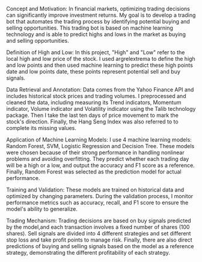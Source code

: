 Concept and Motivation:
In financial markets, optimizing trading decisions can significantly improve investment returns. My goal is to develop a trading bot that automates the trading process by identifying potential buying and selling opportunities. This trading bot is based on machine learning technology and is able to predict highs and lows in the market as buying and selling opportunities.

Definition of High and Low:
In this project, "High" and "Low" refer to the local high and low price of the stock. I used argrelextrema to define the high and low points and then used machine learning to predict these high points date and low points date, these points represent potential sell and buy signals.

Data Retrieval and Annotation:
Data comes from the Yahoo Finance API and includes historical stock prices and trading volumes. I preprocessed and cleaned the data, including measuring its Trend indicators, Momentum indicator, Volume indicator and Volatility indicator using the Talib technology package. Then I take the last ten days of price movement to mark the stock's direction. Finally, the Hang Seng Index was also referred to to complete its missing values.

Application of Machine Learning Models:
I use 4 machine learning models: Random Forest, SVM, Logistic Regression and Decision Tree. These models were chosen because of their strong performance in handling nonlinear problems and avoiding overfitting. They predict whether each trading day will be a high or a low, and output the accuracy and F1 score as a reference. Finally, Random Forest was selected as the prediction model for actual performance.

Training and Validation:
These models are trained on historical data and optimized by changing parameters. During the validation process, I monitor performance metrics such as accuracy, recall, and F1 score to ensure the model's ability to generalize.

Trading Mechanism:
Trading decisions are based on buy signals predicted by the model,and each transaction involves a fixed number of shares (100 shares). Sell signals are divided into 4 different strategies and set different stop loss and take profit points to manage risk. Finally, there are also direct predictions of buying and selling signals based on the model as a reference strategy, demonstrating the different profitability of each strategy.

